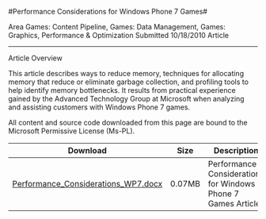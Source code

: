 #Performance Considerations for Windows Phone 7 Games#

Area
Games: Content Pipeline, Games: Data Management, Games: Graphics, Performance & Optimization
Submitted
10/18/2010
Article

---

Article Overview

This article describes ways to reduce memory, techniques for allocating memory that reduce or eliminate garbage collection, and profiling tools to help identify memory bottlenecks. It results from practical experience gained by the Advanced Technology Group at Microsoft when analyzing and assisting customers with Windows Phone 7 games.

All content and source code downloaded from this page are bound to the Microsoft Permissive License (Ms-PL).

Download | Size | Description
---|---|---|
[Performance_Considerations_WP7.docx](https://github.com/simondarksidej/XNAGameStudio/tree/master/Documents/Performance_Considerations_WP7.docx?raw=true) | 0.07MB | Performance Considerations for Windows Phone 7 Games Article. 